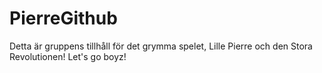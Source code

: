 # PierreGithub
Detta är gruppens tillhåll för det grymma spelet, Lille Pierre och den Stora Revolutionen! Let's go boyz!
